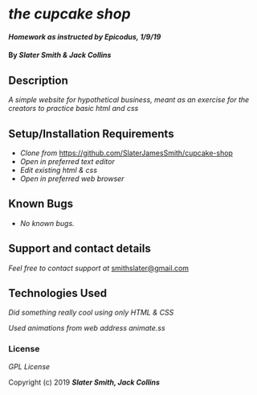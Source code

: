 # _the cupcake shop_

#### _Homework as instructed by Epicodus, 1/9/19_

#### By _**Slater Smith & Jack Collins**_

## Description

_A simple website for hypothetical business, meant as an exercise for the creators to practice basic html and css_

## Setup/Installation Requirements

* _Clone from_ https://github.com/SlaterJamesSmith/cupcake-shop
* _Open in preferred text editor_
* _Edit existing html & css_
* _Open in preferred web browser_


## Known Bugs

* _No known bugs._

## Support and contact details

_Feel free to contact support at_ smithslater@gmail.com

## Technologies Used

_Did something really cool using only HTML & CSS_

_Used animations from web address animate.ss_

### License

*GPL License*

Copyright (c) 2019 **_Slater Smith, Jack Collins_**
